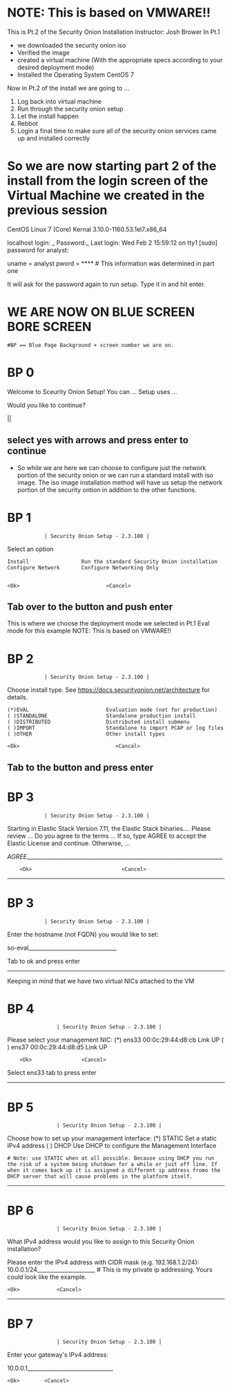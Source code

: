 # NOTE: This is based on VMWARE!!

This is Pt.2 of the Security Onion Installation
Instructor: Josh Brower
In Pt.1 
- we downloaded the security onion iso
- Verified the image
- created a virtual machine (With the appropriate specs according to your desired deployment mode)
- Installed the Operating System CentOS 7

Now in Pt.2 of the install we are going to ...
1. Log back into virtual machine
2. Run through the security onion setup
3. Let the install happen
4. Rebbot
5. Login a final time to make sure all of the security onion services came up and installed correctly

# So we are now starting part 2 of the install from the login screen of the Virtual Machine we created in the previous session

CentOS Linux 7 (Core)
Kernal 3.10.0-1160.53.1el7.x86_64

localhost login: _
Password:_
Last login: Wed Feb 2 15:59:12 on tty1
[sudo] password for analyst:

uname = analyst
pword = ****                         # This information was determined in part one

It will ask for the password again to run setup. Type it in and hit enter.

# WE ARE NOW ON BLUE SCREEN BORE SCREEN ###
    #BP == Blue Page Background + screen number we are on.


# BP 0

Welcome to Sceurity Onion Setup!
You can ...
Setup uses ...

Would you like to continue?

|<Yes>|                   <No>

select yes with arrows and press enter to continue
------------------------------------------------------------------------------------------
- So while we are here we can choose to configure just the network portion of the security onion or we can run a standard install with iso image. The iso image installation method will have us setup the network portion of the security ontion in addition to the other functions.

# BP 1
                | Security Onion Setup - 2.3.100 |
Select an option 

    Install                 Run the standard Security Onion installation
    Configure Network       Configure Networking Only


    <Ok>                            <Cancel>

Tab over to the <Ok> button and push enter
------------------------------------------------------------------------------------------
This is where we choose the deployment mode we selected in Pt.1 Eval mode for this example
NOTE: This is based on VMWARE!!

# BP 2
                | Security Onion Setup - 2.3.100 |
Choose install type.
See https://docs.securityonion.net/architecture for details.

    (*)EVAL                         Evaluation mode (not for production)
    ( )STANDALONE                   Standalone production install
    ( )DISTRIBUTED                  Distributed install submenu
    ( )IMPORT                       Standalone to import PCAP or log files
    ( )OTHER                        Other install types

    <Ok>                               <Cancal>

Tab to the <Ok> button and press enter
------------------------------------------------------------------------------------------------------

# BP 3
                | Security Onion Setup - 2.3.100 |

Starting in Elastic Stack Version 7.11, the Elastic Stack binaries....
Please review ...
Do you agree to the terms ...
If so, type AGREE to accept the Elastic License and continue.
Otherwise, ...

_AGREE________________________________________________________________________

        <Ok>                             <Cancel>
        

----------------------------------------------------------------------------------------------        

# BP 3
                | Security Onion Setup - 2.3.100 |
Enter the hostname (not FQDN) you would like to set:

so-eval________________________________

 <Ok>               <Cancel>    

 Tab to ok and press enter

--------------------------------------------------------------------------------------------------------

Keeping in mind that we have two virtual NICs attached to the VM

# BP 4

                    | Security Onion Setup - 2.3.100 |
Please select your management NIC: 
(*) ens33  00:0c:29:44:d8:cb    Link UP
( ) ens37  00:0c:29:44:d8:d5    Link UP


        <Ok>                <Cancel>

Select ens33 tab to <Ok> press enter

-------------------------------------------------------------------------------------------------------

# BP 5

                    | Security Onion Setup - 2.3.100 |
Choose how to set up your management interface:
(*) STATIC Set a static IPv4 address
( ) DHCP   Use DHCP to configure the Management Interface

    # Note: use STATIC when at all possible. Because using DHCP you run the risk of a system being shutdown for a while or just off line. If when it comes back up it is assigned a different ip address fromo the DHCP server that will cause problems in the platform itself.


-------------------------------------------------------------------------------------------------------

# BP 6

                    | Security Onion Setup - 2.3.100 |
What IPv4 address would you like to assign to this Security Onion installation?

Please enter the IPv4 address with CIDR mask (e.g. 192.168.1.2/24):
10.0.0.1/24_____________________   # This is my private ip addressing. Yours could look like the example.

    <Ok>            <Cancel>

-------------------------------------------------------------------------------------------------------

# BP 7

                    | Security Onion Setup - 2.3.100 |
Enter your gateway's IPv4 address:

10.0.0.1_______________________________

    <Ok>        <Cancel>

